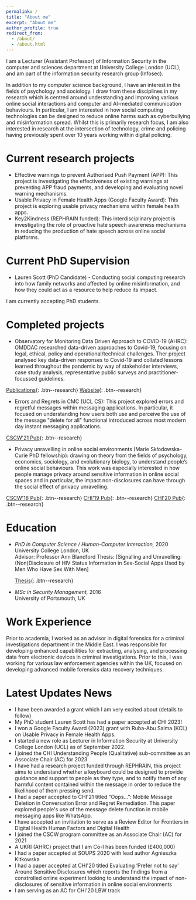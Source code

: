```yaml
---
permalink: /
title: "About me"
excerpt: "About me"
author_profile: true
redirect_from: 
  - /about/
  - /about.html
---
```


I am a Lecturer (Assistant Professor) of Information Security in the computer and sciences department at University College London (UCL), and am part of the information security research group (Infosec). 

In addition to my computer science background, I have an interest in the fields of psychology and sociology. I draw from these disciplines in my research which is centred around understanding and improving various online social interactions and computer and AI-mediated communication behaviours. In particular, I am interested in how social computing technologies can be designed to reduce online harms such as cyberbullying and misinformation spread. Whilst this is primarily research focus, I am also interested in research at the intersection of technology, crime and policing having previously spent over 10 years working within digital policing. 

Current research projects
======
- Effective warnings to prevent Authorised Push Payment (APP): This project is investigating the effectiveness of existing warnings at preventing APP fraud payments, and developing and evaluating novel warning mechanisms.
- Usable Privacy in Female Health Apps (Google Faculty Award): This project is exploring usable privacy mechanisms within female health apps.
- Key2Kindness (REPHRAIN funded): This interdisciplinary project is investigating the role of proactive hate speech awareness mechanisms in reducing the production of hate speech across online social platforms.

Current PhD Supervision
======
- Lauren Scott (PhD Candidate) - Conducting social computing research into how family networks and affected by online misinformation, and how they could act as a resource to help reduce its impact. 

I am currently accepting PhD students.

Completed projects
======
- Observatory for Monitoring Data Driven Approach to COVID-19 (AHRC): OMDDAC researched data-driven approaches to Covid-19, focusing on legal, ethical, policy and operational/technical challenges. Ther project analysed key data-driven responses to Covid-19 and collated lessons learned throughout the pandemic by way of stakeholder interviews, case study analysis, representative public surveys and practitioner-focussed guidelines. 

[Publications](https://www.omddac.org.uk/publications/){: .btn--research} [Website](https://www.omddac.org.uk){: .btn--research} 

- Errors and Regrets in CMC (UCL CS): This project explored errors and regretful messages within messaging applications. In particular, it focused on understanding how users both use and perceive the use of the message "delete for all" functional introduced across most modern day instant messaging applications.

[CSCW'21 Pub](https://doi.org/10.1145/3411764.3445118){: .btn--research}

- Privacy unravelling in online social environments (Marie Skłodowska-Curie PhD fellowship): drawing on theory from the fields of psychology, economics, sociology, and evolutionary biology, to understand people’s online social behaviours. This work was especially interested in how people manage privacy around sensitive information in online social spaces and in particular, the impact non-disclosures can have through the social effect of privacy unravelling.

[CSCW'18 Pub](https://doi.org/10.1007/978-3-030-21752-5_4){: .btn--research} [CHI'19 Pub](https://doi.org/10.1145/3290605.3300922){: .btn--research} [CHI'20 Pub](http://doi.org/10.1145/3313831.3376150){: .btn--research} 

Education
======
- *PhD in Computer Science / Human-Computer Interaction,* 2020   
  University College London, UK  
  Advisor: Professor Ann Blandford
  Thesis: [Signalling and Unravelling: (Non)Disclosure of HIV Status Information in Sex-Social Apps Used by Men Who Have Sex With Men]

  [Thesis](hhttps://discovery.ucl.ac.uk/id/eprint/10099555/1/WARNER_Thesis_Submit.pdf){: .btn--research}

- *MSc in Security Management,* 2016  
  University of Portsmouth, UK  

Work Experience
======
Prior to academia, I worked as an advisor in digital forensics for a criminal investigations department in the Middle East. I was responsible for developing enhanced capabilities for extracting, analysing, and processing data from electronic devices in criminal investigations. Prior to this, I was working for various law enforcement agencies within the UK, focused on developing advanced mobile forensics data recovery techniques.

Latest Updates News
======
- I have been awarded a grant which I am very excited about (details to follow)
- My PhD student Lauren Scott has had a paper accepted at CHI 2023!
- I won a Google Faculty Award (2023) grant with Ruba-Abu Salma (KCL) on Usable Privacy in Female Health Apps.
- I started a new role as Lecturer in Information Security at University College London (UCL) as of September 2022. 
- I joined the CHI Understanding People (Qualitative) sub-committee as an Associate Chair (AC) for 2023
- I have had a research project funded through REPHRAIN, this project aims to understand whether a keyboard could be designed to provide guidance and support to people as they type, and to notify them of any harmful content contained within the message in order to reduce the likelihood of them pressing send.
- I had a paper accepted to CHI'21 titled “Oops...”: Mobile Message Deletion in Conversation Error and Regret Remediation. This paper explored people's use of the message delete function in mobile messaging apps like WhatsApp. 
- I have accepted an invitiation to serve as a Review Editor for Frontiers in Digital Health Human Factors and Digital Health
- I joined the CSCW program committee as an Associate Chair (AC) for 2021
- A UKRI (AHRC) project that I am Co-I has been funded (£400,000)
- I had a paper accepted at SOUPS 2020 with lead author Agnieszka Kitkowska
- I had a paper accepted at CHI'20 titled Evaluating ‘Prefer not to say’ Around Sensitive Disclosures which reports the findings from a constrolled online experiment looking to understand the impact of non-disclosures of sensitive information in online social environments
- I am serving as an AC for CHI'20 LBW track